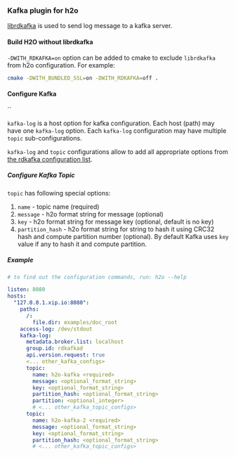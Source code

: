 ### Kafka plugin for h2o

[librdkafka](https://github.com/edenhill/librdkafka) is used to send log message to a kafka server.

#### Build H2O without librdkafka
`-DWITH_RDKAFKA=on` option can be added to cmake to exclude `librdkafka` from  h2o configuration.
For example:

```sh
cmake -DWITH_BUNDLED_SSL=on -DWITH_RDKAFKA=off .
```

#### Configure Kafka

``

`kafka-log` is a host option for kafka configuration.
Each host (path) may have one `kafka-log` option.
Each `kafka-log` configuration may have multiple `topic` sub-configurations.

`kafka-log` and `topic` configurations allow to add all appropriate options from [the rdkafka configuration list](https://github.com/edenhill/librdkafka/blob/master/CONFIGURATION.md).

##### Configure Kafka Topic

`topic` has following special options:
  1. `name` - topic name (required)
  2. `message` - h2o format string for message (optional)
  3. `key` - h2o format string for message key (optional, default is no key)
  4. `partition_hash` - h2o format string for string to hash it using CRC32 hash and compute partition number (optional). By default Kafka uses `key` value if any to hash it and compute partition.

##### Example
```yml
# to find out the configuration commands, run: h2o --help

listen: 8080
hosts:
  "127.0.0.1.xip.io:8080":
    paths:
      /:
        file.dir: examples/doc_root
    access-log: /dev/stdout
    kafka-log:
      metadata.broker.list: localhost
      group.id: rdkafkad
      api.version.request: true
      <... other_kafka_configs>
      topic:
        name: h2o-kafka <required>
        message: <optional_format_string>
        key: <optional_format_string>
        partition_hash: <optional_format_string>
        partition: <optional_integer>
        # <... other_kafka_topic_configs>
      topic:
        name: h2o-kafka-2 <required>
        message: <optional_format_string>
        key: <optional_format_string>
        partition_hash: <optional_format_string>
        # <... other_kafka_topic_configs>
```
